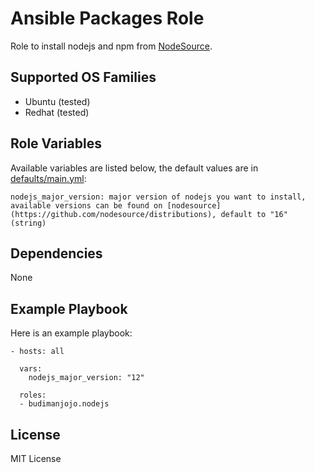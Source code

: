 Ansible Packages Role
=====================

Role to install nodejs and npm from [NodeSource](https://github.com/nodesource/distributions).

Supported OS Families
---------------------

- Ubuntu (tested)
- Redhat (tested)

Role Variables
--------------

Available variables are listed below, the default values are in [defaults/main.yml](./defaults/main.yml):
```
nodejs_major_version: major version of nodejs you want to install, available versions can be found on [nodesource](https://github.com/nodesource/distributions), default to "16" (string)
```

Dependencies
------------

None

Example Playbook
----------------

Here is an example playbook:
```
- hosts: all

  vars:
    nodejs_major_version: "12"

  roles:
  - budimanjojo.nodejs
```

License
-------

MIT License
